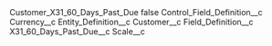 <?xml version="1.0" encoding="UTF-8"?>
<CustomMetadata xmlns="http://soap.sforce.com/2006/04/metadata" xmlns:xsi="http://www.w3.org/2001/XMLSchema-instance" xmlns:xsd="http://www.w3.org/2001/XMLSchema">
    <label>Customer_X31_60_Days_Past_Due</label>
    <protected>false</protected>
    <values>
        <field>Control_Field_Definition__c</field>
        <value xsi:type="xsd:string">Currency__c</value>
    </values>
    <values>
        <field>Entity_Definition__c</field>
        <value xsi:type="xsd:string">Customer__c</value>
    </values>
    <values>
        <field>Field_Definition__c</field>
        <value xsi:type="xsd:string">X31_60_Days_Past_Due__c</value>
    </values>
    <values>
        <field>Scale__c</field>
        <value xsi:nil="true"/>
    </values>
</CustomMetadata>
